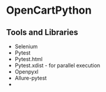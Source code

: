 # OpenCartPython
## Tools and Libraries
* Selenium
* Pytest
* Pytest.html
* Pytest.xdist - for parallel execution
* Openpyxl
* Allure-pytest
* 